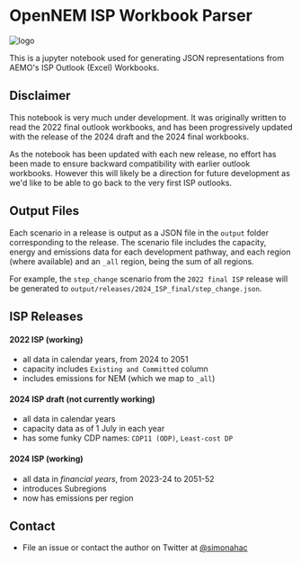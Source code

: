 # OpenNEM ISP Workbook Parser

![logo](https://developers.opennem.org.au/_static/logo.png)


This is a jupyter notebook used for generating JSON representations from AEMO's ISP Outlook (Excel) Workbooks.


## Disclaimer

This notebook is very much under development. It was originally written to read the 2022 final outlook workbooks, and has been progressively updated with the release of the 2024 draft and the 2024 final workbooks. 

As the notebook has been updated with each new release, no effort has been made to ensure backward compatibility with earlier outlook workbooks. However this will likely be a direction for future development as we'd like to be able to go back to the very first ISP outlooks.

## Output Files

Each scenario in a release is output as a JSON file in the `output` folder corresponding to the release. The scenario file includes the capacity, energy and emissions data for each development pathway, and each region (where available) and an `_all` region, being the sum of all regions.

For example, the `step_change` scenario from the `2022 final ISP` release will be generated to `output/releases/2024_ISP_final/step_change.json`.

## ISP Releases

#### 2022 ISP (working)

* all data in calendar years, from 2024 to 2051
* capacity includes `Existing and Committed` column
* includes emissions for NEM (which we map to `_all`)

#### 2024 ISP draft (not currently working)

* all data in calendar years
* capacity data as of 1 July in each year
* has some funky CDP names: `CDP11 (ODP)`, `Least-cost DP`

#### 2024 ISP (working)

* all data in _financial years_, from 2023-24 to 2051-52
* introduces Subregions
* now has emissions per region


## Contact

 - File an issue or contact the author on Twitter at [@simonahac](https://twitter.com/simonahac)

